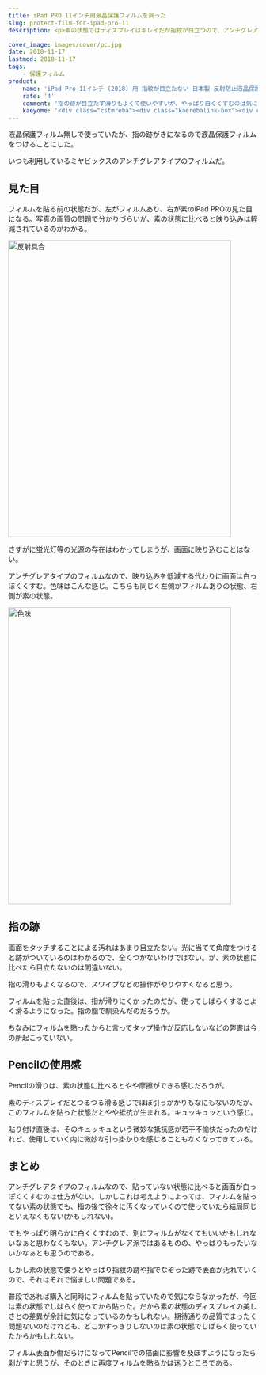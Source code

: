 ```yaml
---
title: iPad PRO 11インチ用液晶保護フィルムを買った
slug: protect-film-for-ipad-pro-11
description: <p>素の状態ではディスプレイはキレイだが指紋が目立つので、アンチグレアタイプの液晶保護フィルムを貼ることにした。指の滑りがよくなるし、映り込みも防止でき、さらに指紋も目立たない。ただし常に白っぽくくすむというデメリットに目をつぶればというところ。品質的には期待通りで問題ないのだが、素の状態のディスプレイの美しさも捨てがたいので悩ましい。</p>

cover_image: images/cover/pc.jpg
date: 2018-11-17
lastmod: 2018-11-17
tags: 
    - 保護フィルム
product:
    name: 'iPad Pro 11インチ (2018) 用 指紋が目立たない 日本製 反射防止液晶保護フィルム OverLay Plus OLIPADPRO112018/F/1'
    rate: '4'
    comment: '指の跡が目立たず滑りもよくて使いやすいが、やっぱり白くくすむのは気になるかな'
    kaeyome: '<div class="cstmreba"><div class="kaerebalink-box"><div class="kaerebalink-image"><a href="https://www.amazon.co.jp/exec/obidos/ASIN/B07K22W7Q4/illusionspace-22/" target="_blank" ><img src="https://images-fe.ssl-images-amazon.com/images/I/31h%2BSbFDDIL._SL160_.jpg" style="border: none;" /></a></div><div class="kaerebalink-info"><div class="kaerebalink-name"><a href="https://www.amazon.co.jp/exec/obidos/ASIN/B07K22W7Q4/illusionspace-22/" target="_blank" >iPad Pro 11インチ (2018) 用 指紋が目立たない 日本製 反射防止液晶保護フィルム OverLay Plus OLIPADPRO112018/F/1</a><div class="kaerebalink-powered-date">posted with <a href="https://kaereba.com" rel="nofollow" target="_blank">カエレバ</a></div></div><div class="kaerebalink-detail"> ミヤビックス     </div><div class="kaerebalink-link1"><div class="shoplinkamazon"><a href="https://www.amazon.co.jp/gp/search?keywords=iPad%20Pro%2011%E3%82%A4%E3%83%B3%E3%83%81%20%282018%29%20%E7%94%A8%20%E6%8C%87%E7%B4%8B%E3%81%8C%E7%9B%AE%E7%AB%8B%E3%81%9F%E3%81%AA%E3%81%84%20%E6%97%A5%E6%9C%AC%E8%A3%BD%20%E5%8F%8D%E5%B0%84%E9%98%B2%E6%AD%A2%E6%B6%B2%E6%99%B6%E4%BF%9D%E8%AD%B7%E3%83%95%E3%82%A3%E3%83%AB%E3%83%A0%20OverLay%20Plus%20OLIPADPRO112018%2FF%2F1&__mk_ja_JP=%E3%82%AB%E3%82%BF%E3%82%AB%E3%83%8A&tag=illusionspace-22" target="_blank" >Amazon</a></div></div></div><div class="booklink-footer"></div></div></div>'
---
```


<p>液晶保護フィルム無しで使っていたが、指の跡がきになるので液晶保護フィルムをつけることにした。</p>
<p>いつも利用しているミヤビックスのアンチグレアタイプのフィルムだ。</p>
<h2>見た目</h2>
<p>フィルムを貼る前の状態だが、左がフィルムあり、右が素のiPad PROの見た目になる。写真の画質の問題で分かりづらいが、素の状態に比べると映り込みは軽減されているのがわかる。</p>
<p><img src="https://wantit.gcreate.jp/wp-content/uploads/2018/11/4a0fce1a8fa9291130d59a210b790944.jpg" alt="反射具合" title="反射具合.jpg" width="450" height="600" /></p>
<p>さすがに蛍光灯等の光源の存在はわかってしまうが、画面に映り込むことはない。</p>
<p>アンチグレアタイプのフィルムなので、映り込みを低減する代わりに画面は白っぽくくすむ。色味はこんな感じ。こちらも同じく左側がフィルムありの状態、右側が素の状態。</p>
<p><img src="https://wantit.gcreate.jp/wp-content/uploads/2018/11/46103e0e17b367becb81741817964971.jpg" alt="色味" title="色味.jpg" width="450" height="600" /></p>
<h2>指の跡</h2>
<p>画面をタッチすることによる汚れはあまり目立たない。光に当てて角度をつけると跡がついているのはわかるので、全くつかないわけではない。が、素の状態に比べたら目立たないのは間違いない。</p>
<p>指の滑りもよくなるので、スワイプなどの操作がやりやすくなると思う。</p>
<p>フィルムを貼った直後は、指が滑りにくかったのだが、使ってしばらくするとよく滑るようになった。指の脂で馴染んだのだろうか。</p>
<p>ちなみにフィルムを貼ったからと言ってタップ操作が反応しないなどの弊害は今の所起こっていない。</p>
<h2>Pencilの使用感</h2>
<p>Pencilの滑りは、素の状態に比べるとやや摩擦ができる感じだろうが。</p>
<p>素のディスプレイだとつるつる滑る感じでほぼ引っかかりもなにもないのだが、このフィルムを貼った状態だとやや抵抗が生まれる。キュッキュッという感じ。</p>
<p>貼り付け直後は、そのキュッキュという微妙な抵抗感が若干不愉快だったのだけれど、使用していく内に微妙な引っ掛かりを感じることもなくなってきている。</p>
<h2>まとめ</h2>
<p>アンチグレアタイプのフィルムなので、貼っていない状態に比べると画面が白っぽくくすむのは仕方がない。しかしこれは考えようによっては、フィルムを貼ってない素の状態でも、指の後で徐々に汚くなっていくので使っていたら結局同じといえなくもない(かもしれない)。</p>
<p>でもやっぱり明らかに白くくすむので、別にフィルムがなくてもいいかもしれないなぁと思わなくもない。アンチグレア派ではあるものの、やっぱりもったいないかなぁとも思うのである。</p>
<p>しかし素の状態で使うとやっぱり指紋の跡や指でなぞった跡で表面が汚れていくので、それはそれで悩ましい問題である。</p>
<p>普段であれば購入と同時にフィルムを貼っていたので気にならなかったが、今回は素の状態でしばらく使ってから貼った。だから素の状態のディスプレイの美しさとの差異が余計に気になっているのかもしれない。期待通りの品質でまったく問題ないのだけれども、どこかすっきりしないのは素の状態でしばらく使っていたからかもしれない。</p>
<p>フィルム表面が傷だらけになってPencilでの描画に影響を及ぼすようになったら剥がすと思うが、そのときに再度フィルムを貼るかは迷うところである。</p>

  